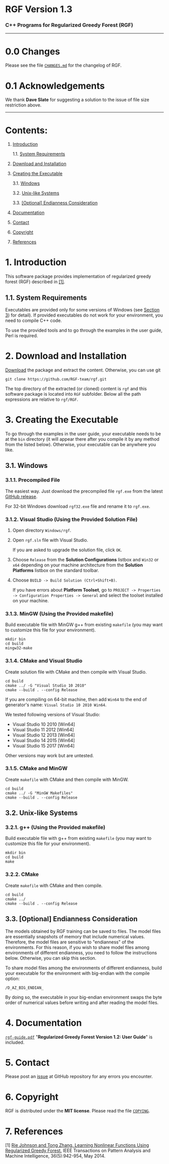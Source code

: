 # RGF Version 1.3

### C++ Programs for Regularized Greedy Forest (RGF)

************************************************************************

# 0.0 Changes

Please see the file [`CHANGES.md`](./CHANGES.md) for the changelog of RGF.

# 0.1 Acknowledgements

  We thank **Dave Slate** for suggesting a solution to the issue of file size
  restriction above.

************************************************************************

# Contents:

1. [Introduction](#1-introduction)

   1.1. [System Requirements](#11-system-requirements)

2. [Download and Installation](#2-download-and-installation)

3. [Creating the Executable](#3-creating-the-executable)

   3.1. [Windows](#31-windows)

   3.2. [Unix-like Systems](#32-unix-like-systems)

   3.3. [[Optional] Endianness Consideration](#33-optional-endianness-consideration)

4. [Documentation](#4-documentation)

5. [Contact](#5-contact)

6. [Copyright](#6-copyright)

7. [References](#7-references)

# 1. Introduction

This software package provides implementation of regularized greedy forest
(RGF) described in [[1]](#7-references).

## 1.1. System Requirements

Executables are provided only for some versions of Windows
(see [Section 3](#3-creating-the-executable)) for detail).
If provided executables do not work for your environment,
you need to compile C++ code.

To use the provided tools and to go through the examples in the user guide,
Perl is required.

# 2. Download and Installation

[Download](https://github.com/RGF-team/rgf/archive/master.zip) the package and extract the content.
Otherwise, you can use git

```
git clone https://github.com/RGF-team/rgf.git
```

The top directory of the extracted (or cloned) content is `rgf`
and this software package is located into `RGF` subfolder.
Below all the path expressions are relative to `rgf/RGF`.

# 3. Creating the Executable

To go through the examples in the user guide, your executable needs to be
at the `bin` directory (it will appear there after you compile it by any method from the listed below).
Otherwise, your executable can be anywhere you like.

## 3.1. Windows

### 3.1.1. Precompiled File

The easiest way. Just download the precompiled file `rgf.exe`
from the latest [GitHub release](https://github.com/RGF-team/rgf/releases).

For 32-bit Windows download `rgf32.exe` file and rename it to `rgf.exe`.

### 3.1.2. Visual Studio (Using the Provided Solution File)

1. Open directory `Windows/rgf`.
2. Open `rgf.sln` file with Visual Studio.

   If you are asked to upgrade the solution file, click `OK`.

3. Choose `Release` from the **Solution Configurations** listbox
   and `Win32` or `x64` depending on your machine architecture from the **Solution Platforms** listbox on the standard toolbar.
4. Choose `BUILD -> Build Solution (Ctrl+Shift+B)`.

   If you have errors about **Platform Toolset**, go to `PROJECT -> Properties -> Configuration Properties -> General`
   and select the toolset installed on your machine.

### 3.1.3. MinGW (Using the Provided makefile)

Build executable file with MinGW g++ from existing `makefile`
(you may want to customize this file for your environment).

```
mkdir bin
cd build
mingw32-make
```

### 3.1.4. CMake and Visual Studio

Create solution file with CMake and then compile with Visual Studio.

```
cd build
cmake ../ -G "Visual Studio 10 2010"
cmake --build . --config Release
```

If you are compiling on 64-bit machine, then add `Win64` to the end of generator's name: `Visual Studio 10 2010 Win64`.

We tested following versions of Visual Studio:

- Visual Studio 10 2010 [Win64]
- Visual Studio 11 2012 [Win64]
- Visual Studio 12 2013 [Win64]
- Visual Studio 14 2015 [Win64]
- Visual Studio 15 2017 [Win64]

Other versions may work but are untested.

### 3.1.5. CMake and MinGW

Create `makefile` with CMake and then compile with MinGW.

```
cd build
cmake ../ -G "MinGW Makefiles"
cmake --build . --config Release
```

## 3.2. Unix-like Systems

### 3.2.1. g++ (Using the Provided makefile)

Build executable file with g++ from existing `makefile`
(you may want to customize this file for your environment).

```
mkdir bin
cd build
make
```

### 3.2.2. CMake

Create `makefile` with CMake and then compile.

```
cd build
cmake ../
cmake --build . --config Release
```

## 3.3. [Optional] Endianness Consideration

The models obtained by RGF training can be saved to files.
The model files are essentially snapshots of memory that include
numerical values. Therefore, the model files are sensitive to
"endianness" of the environments. For this reason, if you wish to
share model files among environments of different endianness, you need
to follow the instructions below. Otherwise, you can skip this section.

To share model files among the environments of different endianness,
build your executable for the environment with big-endian with the
compile option:

```
/D_AZ_BIG_ENDIAN_
```

By doing so, the executable in your big-endian environment swaps the
byte order of numerical values before writing and after reading the
model files.

# 4. Documentation

[`rgf-guide.pdf`](./rgf-guide.pdf) "**Regularized Greedy Forest Version 1.2: User Guide**" is included.

# 5. Contact

Please post an [issue](https://github.com/RGF-team/rgf/issues)
at GitHub repository for any errors you encounter.

# 6. Copyright

RGF is distributed under the **MIT license**.
Please read the file [`COPYING`](./COPYING).

# 7. References

[1] [Rie Johnson and Tong Zhang. Learning Nonlinear Functions Using
    Regularized Greedy Forest.](https://arxiv.org/abs/1109.0887)
    IEEE Transactions on Pattern Analysis and Machine
    Intelligence, 36(5):942-954, May 2014.
